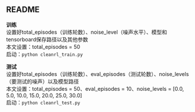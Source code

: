 README
---

**训练**  
设置好total_episodes（训练轮数）、noise_level（噪声水平）、模型和tensorboard保存路径以及其他参数  
本文设置：total_episodes = 50  
启动：`python cleanrl_train.py `  

**测试**  
设置好total_episodes（训练轮数）、eval_episodes（测试轮数）、noise_levels（要测试的噪声）以及模型路径  
本文设置：total_episodes = 50、eval_episodes = 10、noise_levels = [0.0, 5.0, 10.0, 15.0, 20.0, 25.0, 30.0]  
启动：`python cleanrl_test.py `  
